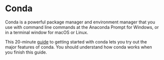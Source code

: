 # Conda
Conda is a powerful package manager and environment manager that you use with command line commands at the Anaconda Prompt for Windows, or in a terminal window for macOS or Linux.

This 20-minute [guide](https://conda.io/projects/conda/en/latest/user-guide/getting-started.html) to getting started with conda lets you try out the major features of conda. You should understand how conda works when you finish this guide.